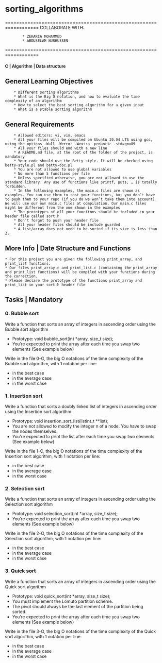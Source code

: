 # sorting_algorithms

==================================================================
		         COLLABORATE WITH:

			* ZEKARIA MOHAMMED
			* ABDUSELAM NURHUSSEN

==================================================================

#### C | Algorithm | Data structure

## General Learning Objectives

        * Different sorting algorithms
        * What is the Big O notation, and how to evaluate the time complexity of an algorithm
        * How to select the best sorting algorithm for a given input
        * What is a stable sorting algorithm

## General Requirements

        * Allowed editors: vi, vim, emacs
        * All your files will be compiled on Ubuntu 20.04 LTS using gcc, using the options -Wall -Werror -Wextra -pedantic -std=gnu89
        * All your files should end with a new line
        * A README.md file, at the root of the folder of the project, is mandatory
        * Your code should use the Betty style. It will be checked using betty-style.pl and betty-doc.pl
        * You are not allowed to use global variables
        * No more than 5 functions per file
        * Unless specified otherwise, you are not allowed to use the standard library. Any use of functions like printf, puts, … is totally forbidden.
        * In the following examples, the main.c files are shown as examples. You can use them to test your functions, but you don’t have to push them to your repo (if you do we won’t take them into account). We will use our own main.c files at compilation. Our main.c files might be different from the one shown in the examples
        * The prototypes of all your functions should be included in your header file called sort.h
        * Don’t forget to push your header file
        * All your header files should be include guarded
        * A list/array does not need to be sorted if its size is less than 2.

## More Info | Date Structure and Functions

	* For this project you are given the following print_array, and print_list functions:
	* Our files print_array.c and print_list.c (containing the print_array and print_list functions) will be compiled with your functions during the correction.
	* Please declare the prototype of the functions print_array and print_list in your sort.h header file

## Tasks | Mandatory

### 0. Bubble sort

Write a function that sorts an array of integers in ascending order using the Bubble sort algorithm
* Prototype: void bubble_sort(int *array, size_t size);
* You’re expected to print the array after each time you swap two elements (See example below)

Write in the file 0-O, the big O notations of the time complexity of the Bubble sort algorithm, with 1 notation per line:
* in the best case
* in the average case
* in the worst case

### 1. Insertion sort

Write a function that sorts a doubly linked list of integers in ascending order using the Insertion sort algorithm
* Prototype: void insertion_sort_list(listint_t **list);
* You are not allowed to modify the integer n of a node. You have to swap the nodes themselves.
* You’re expected to print the list after each time you swap two elements (See example below)

Write in the file 1-O, the big O notations of the time complexity of the Insertion sort algorithm, with 1 notation per line:
* in the best case
* in the average case
* in the worst case

### 2. Selection sort

Write a function that sorts an array of integers in ascending order using the Selection sort algorithm
* Prototype: void selection_sort(int *array, size_t size);
* You’re expected to print the array after each time you swap two elements (See example below)

Write in the file 2-O, the big O notations of the time complexity of the Selection sort algorithm, with 1 notation per line:
* in the best case
* in the average case
* in the worst case

### 3. Quick sort

Write a function that sorts an array of integers in ascending order using the Quick sort algorithm
* Prototype: void quick_sort(int *array, size_t size);
* You must implement the Lomuto partition scheme.
* The pivot should always be the last element of the partition being sorted.
* You’re expected to print the array after each time you swap two elements (See example below)

Write in the file 3-O, the big O notations of the time complexity of the Quick sort algorithm, with 1 notation per line:
* in the best case
* in the average case
* in the worst case
